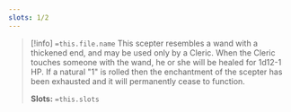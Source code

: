 ```yaml
---
slots: 1/2
---
```

> [!info]  `=this.file.name`
> This scepter resembles a wand with a thickened end, and may be used only by a Cleric. When the Cleric touches someone with the wand, he or she will be healed for 1d12-1 HP. If a natural "1" is rolled then the enchantment of the scepter has been exhausted and it will permanently cease to function.
> 
> **Slots:** `=this.slots`










